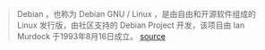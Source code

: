 > Debian ，也称为 Debian GNU / Linux ，是由自由和开源软件组成的 Linux 发行版，由社区支持的 Debian Project 开发，该项目由 Ian Murdock 于1993年8月16日成立。
[source](https://en.wikipedia.org/wiki/Debian)

